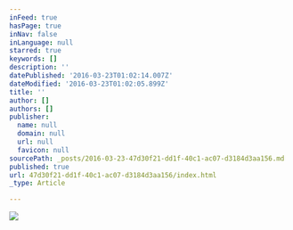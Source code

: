 ```yaml
---
inFeed: true
hasPage: true
inNav: false
inLanguage: null
starred: true
keywords: []
description: ''
datePublished: '2016-03-23T01:02:14.007Z'
dateModified: '2016-03-23T01:02:05.899Z'
title: ''
author: []
authors: []
publisher:
  name: null
  domain: null
  url: null
  favicon: null
sourcePath: _posts/2016-03-23-47d30f21-dd1f-40c1-ac07-d3184d3aa156.md
published: true
url: 47d30f21-dd1f-40c1-ac07-d3184d3aa156/index.html
_type: Article

---
```

![](https://the-grid-user-content.s3-us-west-2.amazonaws.com/700e58aa-f4df-4ab8-a479-536ce901479b.png)